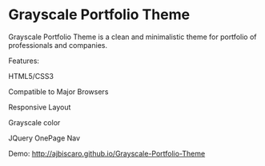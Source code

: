 # Grayscale Portfolio Theme

Grayscale Portfolio Theme is a clean and minimalistic theme for portfolio of professionals and companies.

Features:

HTML5/CSS3

Compatible to Major Browsers

Responsive Layout

Grayscale color

JQuery OnePage Nav

Demo: http://ajbiscaro.github.io/Grayscale-Portfolio-Theme

